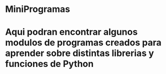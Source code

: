 # MiniProgramas

# Aqui podran encontrar algunos modulos de programas creados para aprender sobre distintas librerias y funciones de Python
